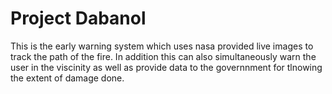 # Project Dabanol
This is the early warning system which uses nasa provided live images to track the path of the fire. In addition this can also simultaneously warn the user in the viscinity as well as provide data to the governnment for tlnowing the extent of damage done.
